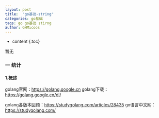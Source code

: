 ```yaml
---
layout: post
title:  "go基础-string"
categories: go基础
tags: go go基础 stirng
author: GHMicoos
---
```


* content
{:toc}

暂无




### 一 统计
#### **1.概述**

golang官网：https://golang.google.cn
golang下载：https://golang.google.cn/dl/

golang各版本回顾：https://studygolang.com/articles/28435
go语言中文网：https://studygolang.com/
